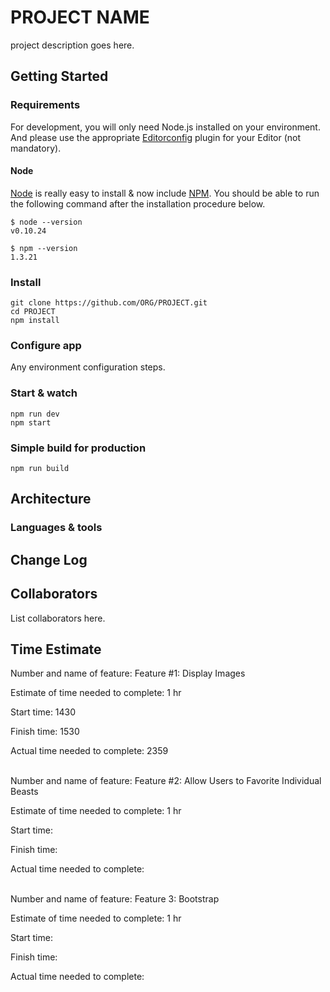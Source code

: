 # PROJECT NAME

project description goes here.

## Getting Started

### Requirements

For development, you will only need Node.js installed on your environment.
And please use the appropriate [Editorconfig](http://editorconfig.org/) plugin for your Editor (not mandatory).

#### Node

[Node](http://nodejs.org/) is really easy to install & now include [NPM](https://npmjs.org/).
You should be able to run the following command after the installation procedure
below.

    $ node --version
    v0.10.24

    $ npm --version
    1.3.21

### Install

    git clone https://github.com/ORG/PROJECT.git
    cd PROJECT
    npm install

### Configure app

Any environment configuration steps.

### Start & watch

    npm run dev
    npm start

### Simple build for production

    npm run build

## Architecture

### Languages & tools

## Change Log

## Collaborators

List collaborators here.


## Time Estimate

Number and name of feature: Feature #1: Display Images

Estimate of time needed to complete: 1 hr

Start time: 1430

Finish time: 1530

Actual time needed to complete: 2359

<br>
Number and name of feature: Feature #2: Allow Users to Favorite Individual Beasts

Estimate of time needed to complete: 1 hr

Start time: 

Finish time: 

Actual time needed to complete: 

<br>
Number and name of feature: Feature 3: Bootstrap

Estimate of time needed to complete: 1 hr

Start time: 

Finish time: 

Actual time needed to complete: 